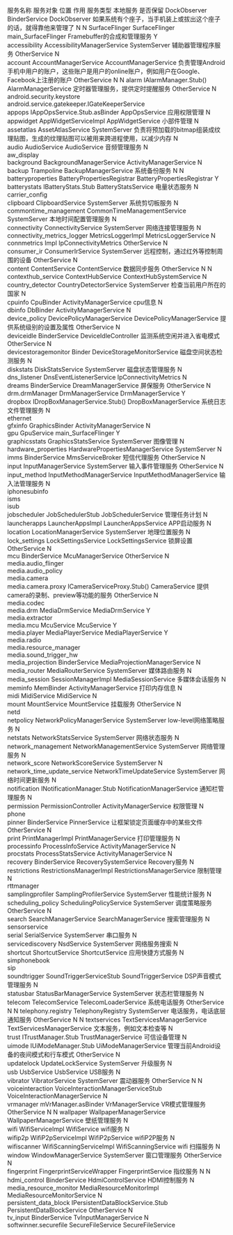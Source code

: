 服务名称	服务对象	位置	作用	服务类型	本地服务	是否保留
DockObserver	BinderService	DockObserver	如果系统有个座子，当手机装上或拔出这个座子的话，就得靠他来管理了		N	N
SurfaceFlinger	SurfaceFlinger	main_SurfaceFlinger	Framebuffer的合成和管理服务		Y	
accessibility	AccessibilityManagerService	SystemServer	辅助器管理程序服务	OtherService	N	
account	AccountManagerService	AccountManagerService	负责管理Android手机中用户的账户，这些账户是用户的online账户，例如用户在Google、Facebook上注册的账户	OtherService	N	N
alarm	IAlarmManager.Stub()	AlarmManagerService	定时器管理服务，提供定时提醒服务	OtherService	N	
android.security.keystore						
android.service.gatekeeper.IGateKeeperService						
appops	IAppOpsService.Stub.asBinder	AppOpsService	应用权限管理		N	
appwidget	AppWidgetServiceImpl	AppWidgetService	小部件管理		N	
assetatlas	AssetAtlasService	SystemServer	负责将预加载的bitmap组装成纹理贴图，生成的纹理贴图可以被用来跨进程使用，以减少内存		N	
audio	AudioService	AudioService	音频管理服务		N	
aw_display						
background	BackgroundManagerService	ActivityManagerService			N	
backup	Trampoline	BackupManagerService	系统备份服务		N	N
batteryproperties	BatteryPropertiesRegistrar	BatteryPropertiesRegistrar			Y	
batterystats	IBatteryStats.Stub	BatteryStatsService	电量状态服务		N	
carrier_config						
clipboard	ClipboardService	SystemServer	系统剪切板服务		N	
commontime_management	CommonTimeManagementService	SystemServer	本地时间配置管理服务		N	
connectivity	ConnectivityService	SystemServer	网络连接管理服务		N	
connectivity_metrics_logger	MetricsLoggerImpl	MetricsLoggerService			N	
connmetrics	Impl	IpConnectivityMetrics		OtherService	N	
consumer_ir	ConsumerIrService	SystemServer	远程控制，通过红外等控制周围的设备	OtherService	N	
content	ContentService	ContentService	数据同步服务	OtherService	N	N
contexthub_service	ContextHubService	ContextHubSystemService			N	
country_detector	CountryDetectorService	SystemServer	检查当前用户所在的国家		N	
cpuinfo	CpuBinder	ActivityManagerService	cpu信息		N	
dbinfo	DbBinder	ActivityManagerService			N	
device_policy	DevicePolicyManagerService	DevicePolicyManagerService	提供系统级别的设置及属性	OtherService	N	
deviceidle	BinderService	DeviceIdleController	监测系统空闲并进入省电模式	OtherService	N	
devicestoragemonitor	Binder	DeviceStorageMonitorService	磁盘空间状态检测服务		N	
diskstats	DiskStatsService	SystemServer	磁盘状态管理服务		N	
dns_listener	DnsEventListenerService	IpConnectivityMetrics			N	
dreams	BinderService	DreamManagerService	屏保服务	OtherService	N	
drm.drmManager	DrmManagerService	DrmManagerService			Y	
dropbox	IDropBoxManagerService.Stub()	DropBoxManagerService	系统日志文件管理服务		N	
ethernet						
gfxinfo	GraphicsBinder	ActivityManagerService			N	
gpu	GpuService	main_SurfaceFlinger			Y	
graphicsstats	GraphicsStatsService	SystemServer	图像管理		N	
hardware_properties	HardwarePropertiesManagerService	SystemServer			N	
imms	BinderService	MmsServiceBroker	短信代理服务	OtherService	N	
input	InputManagerService	SystemServer	输入事件管理服务	OtherService	N	
input_method	InputMethodManagerService	InputMethodManagerService	输入法管理服务		N	
iphonesubinfo						
isms						
isub						
jobscheduler	JobSchedulerStub	JobSchedulerService	管理任务计划		N	
launcherapps	LauncherAppsImpl	LauncherAppsService	APP启动服务		N	
location	LocationManagerService	SystemServer	地理位置服务		N	
lock_settings	LockSettingsService	LockSettingsService	锁屏设置	OtherService	N	
mcu	BinderService	McuManagerService		OtherService	N	
media.audio_flinger						
media.audio_policy						
media.camera						
media.camera.proxy	ICameraServiceProxy.Stub()	CameraService	提供camera的录制、preview等功能的服务	OtherService	N	
media.codec						
media.drm	MediaDrmService	MediaDrmService			Y	
media.extractor						
media.mcu	McuService	McuService			Y	
media.player	MediaPlayerService	MediaPlayerService			Y	
media.radio						
media.resource_manager						
media.sound_trigger_hw						
media_projection	BinderService	MediaProjectionManagerService			N	
media_router	MediaRouterService	SystemServer	媒体路由服务		N	
media_session	SessionManagerImpl	MediaSessionService	多媒体会话服务		N	
meminfo	MemBinder	ActivityManagerService	打印内存信息		N	
midi	MidiService	MidiService			N	
mount	MountService	MountService	挂载服务	OtherService	N	
netd						
netpolicy	NetworkPolicyManagerService	SystemServer	low-level网络策略服务		N	
netstats	NetworkStatsService	SystemServer	网络状态服务		N	
network_management	NetworkManagementService	SystemServer	网络管理服务		N	
network_score	NetworkScoreService	SystemServer			N	
network_time_update_service	NetworkTimeUpdateService	SystemServer	网络时间更新服务		N	
notification	INotificationManager.Stub	NotificationManagerService	通知栏管理服务		N	
permission	PermissionController	ActivityManagerService	权限管理		N	
phone						
pinner	BinderService	PinnerService	让框架锁定页面缓存中的某些文件	OtherService	N	
print	PrintManagerImpl	PrintManagerService	打印管理服务		N	
processinfo	ProcessInfoService	ActivityManagerService			N	
procstats	ProcessStatsService	ActivityManagerService			N	
recovery	BinderService	RecoverySystemService	Recovery服务		N	
restrictions	RestrictionsManagerImpl	RestrictionsManagerService	限制管理		N	
rttmanager						
samplingprofiler	SamplingProfilerService	SystemServer	性能统计服务		N	
scheduling_policy	SchedulingPolicyService	SystemServer	调度策略服务	OtherService	N	
search	SearchManagerService	SearchManagerService	搜索管理服务		N	
sensorservice						
serial	SerialService	SystemServer	串口服务		N	
servicediscovery	NsdService	SystemServer	网络服务搜索		N	
shortcut	ShortcutService	ShortcutService	应用快捷方式服务		N	
simphonebook						
sip						
soundtrigger	SoundTriggerServiceStub	SoundTriggerService	DSP声音模式管理服务		N	
statusbar	StatusBarManagerService	SystemServer	状态栏管理服务		N	
telecom	TelecomService	TelecomLoaderService	系统电话服务	OtherService	N	N
telephony.registry	TelephonyRegistry	SystemServer	电话服务，电话底层通知服务	OtherService	N	N
textservices	TextServicesManagerService	TextServicesManagerService	文本服务，例如文本检查等		N	
trust	ITrustManager.Stub	TrustManagerService	可信设备管理		N	
uimode	IUiModeManager.Stub	UiModeManagerService	管理当前Android设备的夜间模式和行车模式	OtherService	N	
updatelock	UpdateLockService	SystemServer	升级服务		N	
usb	UsbService	UsbService	USB服务		N	
vibrator	VibratorService	SystemServer	震动器服务	OtherService	N	N
voiceinteraction	VoiceInteractionManagerServiceStub	VoiceInteractionManagerService			N	
vrmanager	mVrManager.asBinder	VrManagerService	VR模式管理服务	OtherService	N	N
wallpaper	WallpaperManagerService	WallpaperManagerService	壁纸管理服务		N	
wifi	WifiServiceImpl	WifiService	wifi服务		N	
wifip2p	WifiP2pServiceImpl	WifiP2pService	wifiP2P服务		N	
wifiscanner	WifiScanningServiceImpl	WifiScanningService	wifi 扫描服务		N	
window	WindowManagerService	SystemServer	窗口管理服务	OtherService	N	
fingerprint	FingerprintServiceWrapper	FingerprintService	指纹服务		N	N
hdmi_control	BinderService	HdmiControlService	HDMI控制服务		N	
media_resource_monitor	MediaResourceMonitorImpl	MediaResourceMonitorService			N	
persistent_data_block	IPersistentDataBlockService.Stub	PersistentDataBlockService		OtherService	N	
tv_input	BinderService	TvInputManagerService			N	
softwinner.securefile	SecureFileService	SecureFileService				
